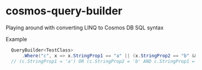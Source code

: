 # cosmos-query-builder
Playing around with converting LINQ to Cosmos DB SQL syntax

Example 
``` c#
  QueryBuilder<TestClass>
      .Where("c", x => x.StringProp1 == "a" || (x.StringProp2 == "b" && x.StringProp1 == "c"));
  // (c.StringProp1 = 'a') OR (c.StringProp2 = 'b' AND c.StringProp1 = 'c')
```
